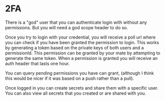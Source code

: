 # 2FA

There is a "god" user that you can authenticate login with without any permissions.
But you will need a god scope header to do so.

Once you try to login with your credential, you will receive a poll url where you can check
if you have been granted the permission to login. This works by generating a token based on the
private keys of both users and a permissionId. This permission can be granted by your mate by
attempting to generate the same token. When a permission is granted you will receive an auth header that lasts one hour.

You can query pending permissions you have can grant, (although I think this would be nicer if it was based
on a push rather than a pull).

Once logged in you can create secrets and share them with a specific user. You can also view all secrets that 
you created or are shared with you.
